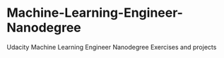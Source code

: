 # Machine-Learning-Engineer-Nanodegree
Udacity Machine Learning Engineer Nanodegree Exercises and projects
